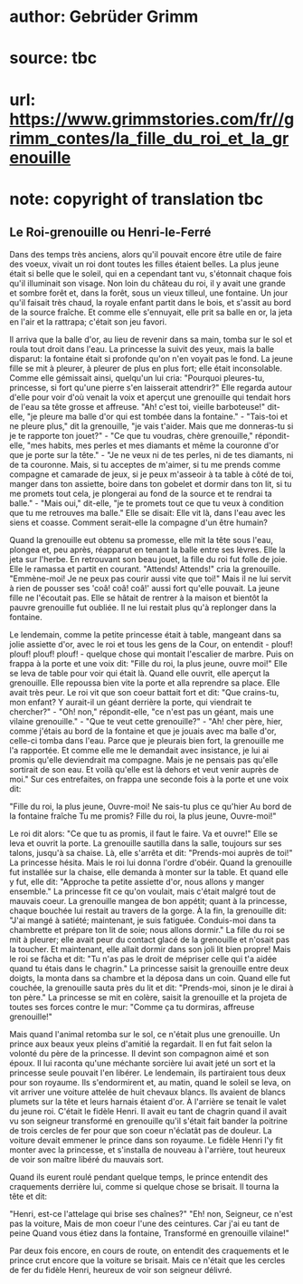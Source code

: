 # author: Gebrüder Grimm
# source: tbc
# url: https://www.grimmstories.com/fr//grimm_contes/la_fille_du_roi_et_la_grenouille
# note: copyright of translation tbc

## Le Roi-grenouille ou Henri-le-Ferré 

Dans des temps très anciens, alors qu'il pouvait encore être utile de
faire des voeux, vivait un roi dont toutes les filles étaient belles. La
plus jeune était si belle que le soleil, qui en a cependant tant vu,
s'étonnait chaque fois qu'il illuminait son visage. Non loin du
château du roi, il y avait une grande et sombre forêt et, dans la forêt,
sous un vieux tilleul, une fontaine. Un jour qu'il faisait très chaud,
la royale enfant partit dans le bois, et s'assit au bord de la source
fraîche. Et comme elle s'ennuyait, elle prit sa balle en or, la jeta en
l'air et la rattrapa; c'était son jeu favori.

Il arriva que la balle d'or, au lieu de revenir dans sa main, tomba sur
le sol et roula tout droit dans l'eau. La princesse la suivit des yeux,
mais la balle disparut: la fontaine était si profonde qu'on n'en
voyait pas le fond. La jeune fille se mit à pleurer, à pleurer de plus
en plus fort; elle était inconsolable. Comme elle gémissait ainsi,
quelqu'un lui cria: "Pourquoi pleures-tu, princesse, si fort qu'une
pierre s'en laisserait attendrir?" Elle regarda autour d'elle pour
voir d'où venait la voix et aperçut une grenouille qui tendait hors de
l'eau sa tête grosse et affreuse. "Ah! c'est toi, vieille
barboteuse!" dit-elle, "je pleure ma balle d'or qui est tombée dans
la fontaine." - "Tais-toi et ne pleure plus," dit la grenouille, "je
vais t'aider. Mais que me donneras-tu si je te rapporte ton jouet?" -
"Ce que tu voudras, chère grenouille," répondit-elle, "mes habits,
mes perles et mes diamants et même la couronne d'or que je porte sur la
tête." - "Je ne veux ni de tes perles, ni de tes diamants, ni de ta
couronne. Mais, si tu acceptes de m'aimer, si tu me prends comme
compagne et camarade de jeux, si je peux m'asseoir à ta table à côté de
toi, manger dans ton assiette, boire dans ton gobelet et dormir dans ton
lit, si tu me promets tout cela, je plongerai au fond de la source et te
rendrai ta balle." - "Mais oui," dit-elle, "je te promets tout ce
que tu veux à condition que tu me retrouves ma balle." Elle se disait:
Elle vit là, dans l'eau avec les siens et coasse. Comment serait-elle
la compagne d'un être humain?

Quand la grenouille eut obtenu sa promesse, elle mit la tête sous
l'eau, plongea et, peu après, réapparut en tenant la balle entre ses
lèvres. Elle la jeta sur l'herbe. En retrouvant son beau jouet, la
fille du roi fut folle de joie. Elle le ramassa et partit en courant.
"Attends! Attends!" cria la grenouille. "Emmène-moi! Je ne peux pas
courir aussi vite que toi!" Mais il ne lui servit à rien de pousser ses
'coâ! coâ! coâ!' aussi fort qu'elle pouvait. La jeune fille ne
l'écoutait pas. Elle se hâtait de rentrer à la maison et bientôt la
pauvre grenouille fut oubliée. Il ne lui restait plus qu'à replonger
dans la fontaine.

Le lendemain, comme la petite princesse était à table, mangeant dans sa
jolie assiette d'or, avec le roi et tous les gens de la Cour, on
entendit - plouf! plouf! plouf! plouf! - quelque chose qui montait
l'escalier de marbre. Puis on frappa à la porte et une voix dit:
"Fille du roi, la plus jeune, ouvre moi!" Elle se leva de table pour
voir qui était là. Quand elle ouvrit, elle aperçut la grenouille. Elle
repoussa bien vite la porte et alla reprendre sa place. Elle avait très
peur. Le roi vit que son coeur battait fort et dit: "Que crains-tu, mon
enfant? Y aurait-il un géant derrière la porte, qui viendrait te
chercher?" - "Oh! non," répondit-elle, "ce n'est pas un géant, mais
une vilaine grenouille." - "Que te veut cette grenouille?" - "Ah!
cher père, hier, comme j'étais au bord de la fontaine et que je jouais
avec ma balle d'or, celle-ci tomba dans l'eau. Parce que je pleurais
bien fort, la grenouille me l'a rapportée. Et comme elle me le
demandait avec insistance, je lui ai promis qu'elle deviendrait ma
compagne. Mais je ne pensais pas qu'elle sortirait de son eau. Et voilà
qu'elle est là dehors et veut venir auprès de moi." Sur ces
entrefaites, on frappa une seconde fois à la porte et une voix dit:

"Fille du roi, la plus jeune,
Ouvre-moi!
Ne sais-tu plus ce qu'hier
Au bord de la fontaine fraîche
Tu me promis?
Fille du roi, la plus jeune,
Ouvre-moi!"

Le roi dit alors: "Ce que tu as promis, il faut le faire. Va et
ouvre!" Elle se leva et ouvrit la porte. La grenouille sautilla dans la
salle, toujours sur ses talons, jusqu'à sa chaise. Là, elle s'arrêta
et dit: "Prends-moi auprès de toi!" La princesse hésita. Mais le roi
lui donna l'ordre d'obéir. Quand la grenouille fut installée sur la
chaise, elle demanda à monter sur la table. Et quand elle y fut, elle
dit: "Approche ta petite assiette d'or, nous allons y manger
ensemble." La princesse fit ce qu'on voulait, mais c'était malgré
tout de mauvais coeur. La grenouille mangea de bon appétit; quant à la
princesse, chaque bouchée lui restait au travers de la gorge. À la fin,
la grenouille dit: "J'ai mangé à satiété; maintenant, je suis
fatiguée. Conduis-moi dans ta chambrette et prépare ton lit de soie;
nous allons dormir." La fille du roi se mit à pleurer; elle avait peur
du contact glacé de la grenouille et n'osait pas la toucher. Et
maintenant, elle allait dormir dans son joli lit bien propre! Mais le
roi se fâcha et dit: "Tu n'as pas le droit de mépriser celle qui t'a
aidée quand tu étais dans le chagrin." La princesse saisit la
grenouille entre deux doigts, la monta dans sa chambre et la déposa dans
un coin. Quand elle fut couchée, la grenouille sauta près du lit et dit:
"Prends-moi, sinon je le dirai à ton père." La princesse se mit en
colère, saisit la grenouille et la projeta de toutes ses forces contre
le mur: "Comme ça tu dormiras, affreuse grenouille!"

Mais quand l'animal retomba sur le sol, ce n'était plus une
grenouille. Un prince aux beaux yeux pleins d'amitié la regardait. Il
en fut fait selon la volonté du père de la princesse. Il devint son
compagnon aimé et son époux. Il lui raconta qu'une méchante sorcière
lui avait jeté un sort et la princesse seule pouvait l'en libérer. Le
lendemain, ils partiraient tous deux pour son royaume. Ils
s'endormirent et, au matin, quand le soleil se leva, on vit arriver une
voiture attelée de huit chevaux blancs. Ils avaient de blancs plumets
sur la tête et leurs harnais étaient d'or. À l'arrière se tenait le
valet du jeune roi. C'était le fidèle Henri. Il avait eu tant de
chagrin quand il avait vu son seigneur transformé en grenouille qu'il
s'était fait bander la poitrine de trois cercles de fer pour que son
coeur n'éclatât pas de douleur. La voiture devait emmener le prince
dans son royaume. Le fidèle Henri l'y fit monter avec la princesse, et
s'installa de nouveau à l'arrière, tout heureux de voir son maître
libéré du mauvais sort.

Quand ils eurent roulé pendant quelque temps, le prince entendit des
craquements derrière lui, comme si quelque chose se brisait. Il tourna
la tête et dit:

"Henri, est-ce l'attelage qui brise ses chaînes?"
"Eh! non, Seigneur, ce n'est pas la voiture,
Mais de mon coeur l'une des ceintures.
Car j'ai eu tant de peine
Quand vous étiez dans la fontaine,
Transformé en grenouille vilaine!"

Par deux fois encore, en cours de route, on entendit des craquements et
le prince crut encore que la voiture se brisait. Mais ce n'était que
les cercles de fer du fidèle Henri, heureux de voir son seigneur
délivré.
